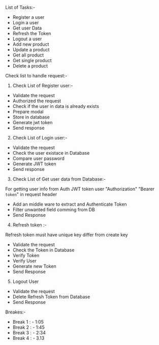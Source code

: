 List of Tasks:-

- Register a user
- Login a user
- Get user Data
- Refresh the Token
- Logout a user
- Add new product
- Update a product
- Get all product
- Get single product
- Delete a product

Check list to handle request:-

1. Check List of Register user:-

- Validate the request
- Authorized the request
- Check if the user in data is already exists
- Prepare modal
- Store in database
- Generate jwt token
- Send response

2. Check List of Login user:-

- Validate the request
- Check the user existace in Database
- Compare user password
- Generate JWT token
- Send response

3. Check List of Get user data from Database:-

For getting user info from Auth JWT token user "Authorization" "Bearer `token`" in request header

- Add an middle ware to extract and Authenticate Token
- Filter unwanted field comming from DB
- Send Response

4. Refresh token :-

Refresh token must have unique key differ from create key

- Validate the request
- Check the Token in Database
- Verify Token
- Verify User
- Generate new Token
- Send Response

5. Logout User

- Validate the request
- Delete Refresh Token from Database
- Send Response

Breakes:-

- Break 1 : - 1:05
- Break 2 : - 1:45
- Break 3 : - 2:34
- Break 4 : - 3.13

